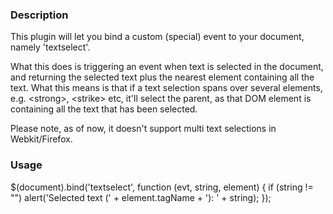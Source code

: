 <h3>Description</h3>
This plugin will let you bind a custom (special) event to your document, namely 'textselect'.

What this does is triggering an event when text is selected in the document, and returning the selected text plus the nearest element containing all the text. What this means is that if a text selection spans over several elements, e.g. &lt;strong>, &lt;strike> etc, it'll select the parent, as that DOM element is containing all the text that has been selected.

Please note, as of now, it doesn't support multi text selections in Webkit/Firefox.

<h3>Usage</h3>
	$(document).bind('textselect', function (evt, string, element) {
		if (string != "") alert('Selected text (' + element.tagName + '): ' + string);
	});
